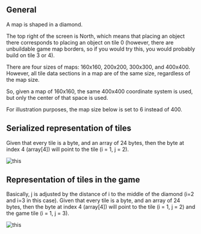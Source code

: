 ## General

A map is shaped in a diamond. 


The top right of the screen is North, which means that placing an object there corresponds to placing an object on tile 0 (however, there are unbuildable game map borders, so if you would try this, you would probably build on tile 3 or 4).

There are four sizes of maps: 160x160, 200x200, 300x300, and 400x400.
However, all tile data sections in a map are of the same size, regardless of the map size.

So, given a map of 160x160, the same 400x400 coordinate system is used, but only the center of that space is used.

For illustration purposes, the map size below is set to 6 instead of 400.

## Serialized representation of tiles
Given that every tile is a byte, and an array of 24 bytes, then the byte at index 4 (array[4]) will point to the tile (i = 1, j = 2).

 ![this](../raw/master/resources/tiles-illustration-serialized-1.png)

## Representation of tiles in the game
Basically, j is adjusted by the distance of i to the middle of the diamond (i=2 and i=3 in this case).
Given that every tile is a byte, and an array of 24 bytes, then the byte at index 4 (array[4]) will point to the tile (i = 1, j = 2) and the game tile (i = 1, j = 3).

 ![this](../raw/master/resources/tiles-illustration-game-1.png)
